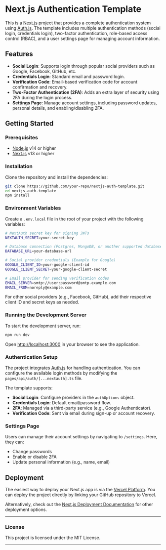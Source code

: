 # Next.js Authentication Template

This is a [Next.js](https://nextjs.org) project that provides a complete authentication system using [Auth.js](https://authjs.dev/). The template includes multiple authentication methods (social login, credentials login), two-factor authentication, role-based access control (RBAC), and a user settings page for managing account information.

## Features

- **Social Login**: Supports login through popular social providers such as Google, Facebook, GitHub, etc.
- **Credentials Login**: Standard email and password login.
- **Verification Code**: Email-based verification code for account confirmation and recovery.
- **Two-Factor Authentication (2FA)**: Adds an extra layer of security using 2FA during the login process.
- **Settings Page**: Manage account settings, including password updates, personal details, and enabling/disabling 2FA.

## Getting Started

### Prerequisites

- [Node.js](https://nodejs.org/en/) v14 or higher
- [Next.js](https://nextjs.org) v13 or higher

### Installation

Clone the repository and install the dependencies:

```bash
git clone https://github.com/your-repo/nextjs-auth-template.git
cd nextjs-auth-template
npm install
```

### Environment Variables

Create a `.env.local` file in the root of your project with the following variables:

```bash
# NextAuth secret key for signing JWTs
NEXTAUTH_SECRET=your-secret-key

# Database connection (Postgres, MongoDB, or another supported database)
DATABASE_URL=your-database-url

# Social provider credentials (Example for Google)
GOOGLE_CLIENT_ID=your-google-client-id
GOOGLE_CLIENT_SECRET=your-google-client-secret

# Email provider for sending verification codes
EMAIL_SERVER=smtp://user:password@smtp.example.com
EMAIL_FROM=noreply@example.com
```

For other social providers (e.g., Facebook, GitHub), add their respective client ID and secret keys as needed.

### Running the Development Server

To start the development server, run:

```bash
npm run dev
```

Open [http://localhost:3000](http://localhost:3000) in your browser to see the application.

### Authentication Setup

The project integrates [Auth.js](https://authjs.dev/) for handling authentication. You can configure the available login methods by modifying the `pages/api/auth/[...nextauth].ts` file.

The template supports:

- **Social Login**: Configure providers in the `authOptions` object.
- **Credentials Login**: Default email/password flow.
- **2FA**: Managed via a third-party service (e.g., Google Authenticator).
- **Verification Code**: Sent via email during sign-up or account recovery.


### Settings Page

Users can manage their account settings by navigating to `/settings`. Here, they can:

- Change passwords
- Enable or disable 2FA
- Update personal information (e.g., name, email)
  
## Deployment

The easiest way to deploy your Next.js app is via the [Vercel Platform](https://vercel.com/new). You can deploy the project directly by linking your GitHub repository to Vercel.

Alternatively, check out the [Next.js Deployment Documentation](https://nextjs.org/docs/app/building-your-application/deploying) for other deployment options.

---

### License

This project is licensed under the MIT License.

---
